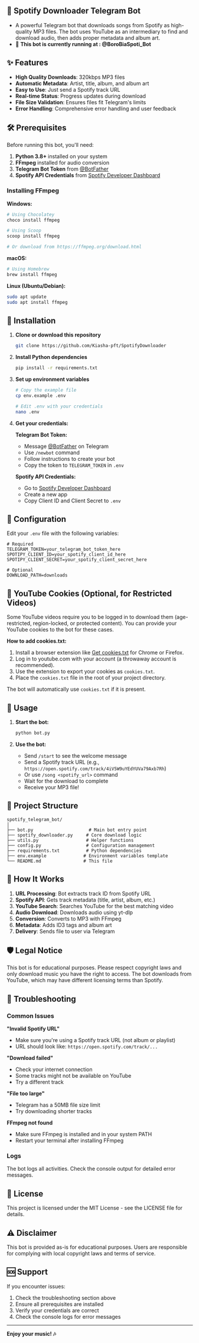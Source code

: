 ## 🎵 Spotify Downloader Telegram Bot

- A powerful Telegram bot that downloads songs from Spotify as high-quality MP3 files. The bot uses YouTube as an intermediary to find and download audio, then adds proper metadata and album art.
- 💫 **This bot is currently running at : @BoroBiaSpoti_Bot**

## ✨ Features

- **High Quality Downloads**: 320kbps MP3 files
- **Automatic Metadata**: Artist, title, album, and album art
- **Easy to Use**: Just send a Spotify track URL
- **Real-time Status**: Progress updates during download
- **File Size Validation**: Ensures files fit Telegram's limits
- **Error Handling**: Comprehensive error handling and user feedback

## 🛠️ Prerequisites

Before running this bot, you'll need:

1. **Python 3.8+** installed on your system
2. **FFmpeg** installed for audio conversion
3. **Telegram Bot Token** from [@BotFather](https://t.me/BotFather)
4. **Spotify API Credentials** from [Spotify Developer Dashboard](https://developer.spotify.com/dashboard)

### Installing FFmpeg

**Windows:**
```bash
# Using Chocolatey
choco install ffmpeg

# Using Scoop
scoop install ffmpeg

# Or download from https://ffmpeg.org/download.html
```

**macOS:**
```bash
# Using Homebrew
brew install ffmpeg
```

**Linux (Ubuntu/Debian):**
```bash
sudo apt update
sudo apt install ffmpeg
```

## 🚀 Installation

1. **Clone or download this repository**
   ```bash
   git clone https://github.com/Kiasha-pft/SpotifyDownloader
   ```

2. **Install Python dependencies**
   ```bash
   pip install -r requirements.txt
   ```

3. **Set up environment variables**
   ```bash
   # Copy the example file
   cp env.example .env
   
   # Edit .env with your credentials
   nano .env
   ```

4. **Get your credentials:**

   **Telegram Bot Token:**
   - Message [@BotFather](https://t.me/BotFather) on Telegram
   - Use `/newbot` command
   - Follow instructions to create your bot
   - Copy the token to `TELEGRAM_TOKEN` in `.env`

   **Spotify API Credentials:**
   - Go to [Spotify Developer Dashboard](https://developer.spotify.com/dashboard)
   - Create a new app
   - Copy Client ID and Client Secret to `.env`

## 📝 Configuration

Edit your `.env` file with the following variables:

```env
# Required
TELEGRAM_TOKEN=your_telegram_bot_token_here
SPOTIPY_CLIENT_ID=your_spotify_client_id_here
SPOTIPY_CLIENT_SECRET=your_spotify_client_secret_here

# Optional
DOWNLOAD_PATH=downloads
```

## 🍪 YouTube Cookies (Optional, for Restricted Videos)

Some YouTube videos require you to be logged in to download them (age-restricted, region-locked, or protected content). You can provide your YouTube cookies to the bot for these cases.

**How to add cookies.txt:**
1. Install a browser extension like [Get cookies.txt](https://chromewebstore.google.com/detail/cclelndahbckbenkjhflpdbgdldlbecc?utm_source=item-share-cb) for Chrome or Firefox.
2. Log in to youtube.com with your account (a throwaway account is recommended).
3. Use the extension to export your cookies as `cookies.txt`.
4. Place the `cookies.txt` file in the root of your project directory.

The bot will automatically use `cookies.txt` if it is present.

## 🎯 Usage

1. **Start the bot:**
   ```bash
   python bot.py
   ```

2. **Use the bot:**
   - Send `/start` to see the welcome message
   - Send a Spotify track URL (e.g., `https://open.spotify.com/track/4iV5W9uYEdYUVa79Axb7Rh`)
   - Or use `/song <spotify_url>` command
   - Wait for the download to complete
   - Receive your MP3 file!

## 📁 Project Structure

```
spotify_telegram_bot/
│
├── bot.py                     # Main bot entry point
├── spotify_downloader.py     # Core download logic
├── utils.py                  # Helper functions
├── config.py                 # Configuration management
├── requirements.txt          # Python dependencies
├── env.example              # Environment variables template
└── README.md                # This file
```

## 🔧 How It Works

1. **URL Processing**: Bot extracts track ID from Spotify URL
2. **Spotify API**: Gets track metadata (title, artist, album, etc.)
3. **YouTube Search**: Searches YouTube for the best matching video
4. **Audio Download**: Downloads audio using yt-dlp
5. **Conversion**: Converts to MP3 with FFmpeg
6. **Metadata**: Adds ID3 tags and album art
7. **Delivery**: Sends file to user via Telegram

## 🛡️ Legal Notice

This bot is for educational purposes. Please respect copyright laws and only download music you have the right to access. The bot downloads from YouTube, which may have different licensing terms than Spotify.

## 🐛 Troubleshooting

### Common Issues

**"Invalid Spotify URL"**
- Make sure you're using a Spotify track URL (not album or playlist)
- URL should look like: `https://open.spotify.com/track/...`

**"Download failed"**
- Check your internet connection
- Some tracks might not be available on YouTube
- Try a different track

**"File too large"**
- Telegram has a 50MB file size limit
- Try downloading shorter tracks

**FFmpeg not found**
- Make sure FFmpeg is installed and in your system PATH
- Restart your terminal after installing FFmpeg

### Logs

The bot logs all activities. Check the console output for detailed error messages.

## 📄 License

This project is licensed under the MIT License - see the LICENSE file for details.

## ⚠️ Disclaimer

This bot is provided as-is for educational purposes. Users are responsible for complying with local copyright laws and terms of service.

## 🆘 Support

If you encounter issues:

1. Check the troubleshooting section above
2. Ensure all prerequisites are installed
3. Verify your credentials are correct
4. Check the console logs for error messages

---

**Enjoy your music! 🎶** 
